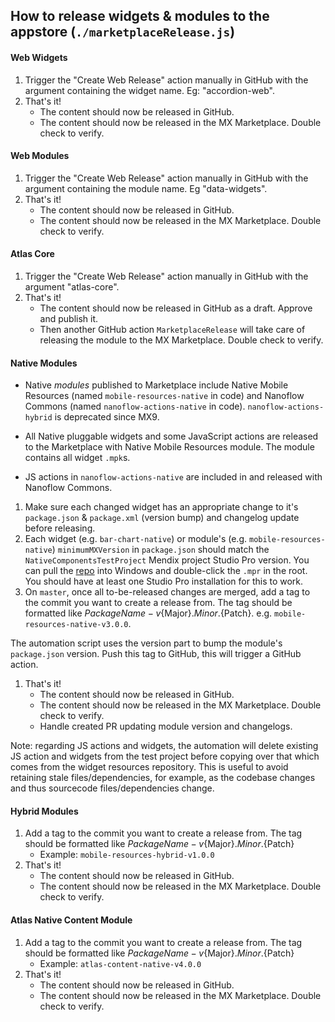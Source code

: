 ## How to release widgets & modules to the appstore (`./marketplaceRelease.js`)

#### Web Widgets

1. Trigger the "Create Web Release" action manually in GitHub with the argument containing the widget name. Eg: "accordion-web".
2. That's it!
    - The content should now be released in GitHub.
    - The content should now be released in the MX Marketplace. Double check to verify.

#### Web Modules

1. Trigger the "Create Web Release" action manually in GitHub with the argument containing the module name. Eg "data-widgets".
2. That's it!
    - The content should now be released in GitHub.
    - The content should now be released in the MX Marketplace. Double check to verify.

#### Atlas Core

1. Trigger the "Create Web Release" action manually in GitHub with the argument "atlas-core".
2. That's it!
    - The content should now be released in GitHub as a draft. Approve and publish it.
    - Then another GitHub action `MarketplaceRelease` will take care of releasing the module to the MX Marketplace. Double check to verify.

#### Native Modules

* Native _modules_ published to Marketplace include Native Mobile Resources (named `mobile-resources-native` in code) and Nanoflow Commons (named `nanoflow-actions-native` in code). `nanoflow-actions-hybrid` is deprecated since MX9.

* All Native pluggable widgets and some JavaScript actions are released to the Marketplace with Native Mobile Resources module. The module contains all widget `.mpk`s.

* JS actions in `nanoflow-actions-native` are included in and released with Nanoflow Commons.

1. Make sure each changed widget has an appropriate change to it's `package.json` & `package.xml` (version bump) and changelog update before releasing.
1. Each widget (e.g. `bar-chart-native`) or module's (e.g. `mobile-resources-native`) `minimumMXVersion` in `package.json` should match the `NativeComponentsTestProject` Mendix project Studio Pro version. You can pull the [repo](https://github.com/mendix/Native-Mobile-Resources) into Windows and double-click the `.mpr` in the root. You should have at least one Studio Pro installation for this to work. 
1. On `master`, once all to-be-released changes are merged, add a tag to the commit you want to create a release from. The tag should
   be formatted like ${PackageName}-v${Major}.${Minor}.${Patch}. e.g. `mobile-resources-native-v3.0.0`.
   
The automation script uses the version part to bump the module's `package.json` version. Push this tag to GitHub, this will trigger a GitHub action.

1. That's it!
    - The content should now be released in GitHub.
    - The content should now be released in the MX Marketplace. Double check to verify.
    - Handle created PR updating module version and changelogs.

Note: regarding JS actions and widgets, the automation will delete existing JS action and widgets from the test project before copying over that which comes from the widget resources repository. This is useful to avoid retaining stale files/dependencies, for example, as the codebase changes and thus sourcecode files/dependencies change.

#### Hybrid Modules

1. Add a tag to the commit you want to create a release from. The tag should be formatted like ${PackageName}-v${Major}.${Minor}.${Patch}
    - Example: `mobile-resources-hybrid-v1.0.0`
1. That's it!
    - The content should now be released in GitHub.
    - The content should now be released in the MX Marketplace. Double check to verify.

#### Atlas Native Content Module

1. Add a tag to the commit you want to create a release from. The tag should be formatted like ${PackageName}-v${Major}.${Minor}.${Patch}
    - Example: `atlas-content-native-v4.0.0`
1. That's it!
    - The content should now be released in GitHub.
    - The content should now be released in the MX Marketplace. Double check to verify.
